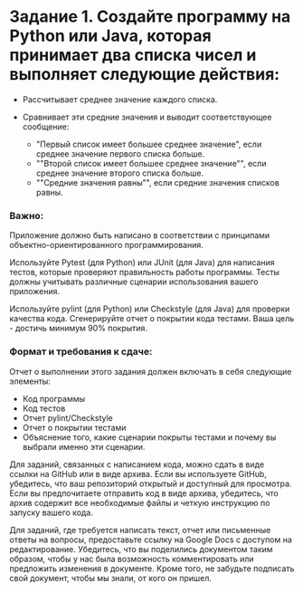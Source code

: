 # Задание 1. Создайте программу на Python или Java, которая принимает два списка чисел и выполняет следующие действия:

- Рассчитывает среднее значение каждого списка.
- Сравнивает эти средние значения и выводит соответствующее сообщение:

  - "Первый список имеет большее среднее значение", если среднее значение первого списка больше.
  - ""Второй список имеет большее среднее значение"", если среднее значение второго списка больше.
  - ""Средние значения равны"", если средние значения списков равны.

### Важно:

Приложение должно быть написано в соответствии с принципами объектно-ориентированного программирования.

Используйте Pytest (для Python) или JUnit (для Java) для написания тестов, которые проверяют правильность работы программы. Тесты должны учитывать различные сценарии использования вашего приложения.

Используйте pylint (для Python) или Checkstyle (для Java) для проверки качества кода.
Сгенерируйте отчет о покрытии кода тестами. Ваша цель - достичь минимум 90% покрытия.

### Формат и требования к сдаче:

Отчет о выполнении этого задания должен включать в себя следующие элементы:
- Код программы
- Код тестов
- Отчет pylint/Checkstyle
- Отчет о покрытии тестами
- Объяснение того, какие сценарии покрыты тестами и почему вы выбрали именно эти сценарии.

Для заданий, связанных с написанием кода, можно сдать в виде ссылки на GitHub или в виде архива. Если вы используете GitHub, убедитесь, что ваш репозиторий открытый и доступный для просмотра. Если вы предпочитаете отправить код в виде архива, убедитесь, что архив содержит все необходимые файлы и четкую инструкцию по запуску вашего кода.

Для заданий, где требуется написать текст, отчет или письменные ответы на вопросы, предоставьте ссылку на Google Docs с доступом на редактирование. Убедитесь, что вы поделились документом таким образом, чтобы у нас была возможность комментировать или предложить изменения в документе. Кроме того, не забудьте подписать свой документ, чтобы мы знали, от кого он пришел.